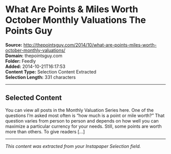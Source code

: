 # What Are Points & Miles Worth October Monthly Valuations The Points Guy

**Source:** http://thepointsguy.com/2014/10/what-are-points-miles-worth-october-monthly-valuations/  
**Domain:** thepointsguy.com  
**Folder:** Feedly  
**Added:** 2014-10-21T16:17:53  
**Content Type:** Selection Content Extracted  
**Selection Length:** 331 characters  


---

## Selected Content

You can view all posts in the Monthly Valuation Series here. One of the questions I’m asked most often is “how much is a point or mile worth?” That question varies from person to person and depends on how well you can maximize a particular currency for your needs. Still, some points are worth more than others. To give readers […]

---

*This content was extracted from your Instapaper Selection field.*